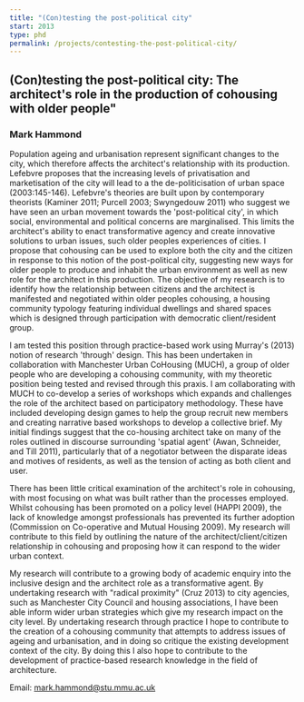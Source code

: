 ```yaml
---
title: "(Con)testing the post-political city"
start: 2013
type: phd
permalink: /projects/contesting-the-post-political-city/
---
```


## (Con)testing the post-political city: The architect's role in the production of cohousing with older people"

### Mark Hammond

Population ageing and urbanisation represent significant changes to the city, which therefore affects the architect's relationship with its production. Lefebvre proposes that the increasing levels of privatisation and marketisation of the city will lead to a the de-politicisation of urban space (2003:145-146). Lefebvre's theories are built upon by contemporary theorists (Kaminer 2011; Purcell 2003; Swyngedouw 2011) who suggest we have seen an urban movement towards the 'post-political city', in which social, environmental and political concerns are marginalised. This limits the architect's ability to enact transformative agency and create innovative solutions to urban issues, such older peoples experiences of cities.
I propose that cohousing can be used to explore both the city and the citizen in response to this notion of the post-political city, suggesting new ways for older people to produce and inhabit the urban environment as well as new role for the architect in this production. The objective of my research is to identify how the relationship between citizens and the architect is manifested and negotiated within older peoples cohousing, a housing community typology featuring individual dwellings and shared spaces which is designed through participation with democratic client/resident group.

I am tested this position through practice-based work using Murray's (2013) notion of research 'through' design. This has been undertaken in collaboration with Manchester Urban CoHousing (MUCH), a group of older people who are developing a cohousing community, with my theoretic position being tested and revised through this praxis. I am collaborating with MUCH to co-develop a series of workshops which expands and challenges the role of the architect based on participatory methodology. These have included developing design games to help the group recruit new members and creating narrative based workshops to develop a collective brief. My initial findings suggest that the co-housing architect take on many of the roles outlined in discourse surrounding 'spatial agent' (Awan, Schneider, and Till 2011), particularly that of a negotiator between the disparate ideas and motives of residents, as well as the tension of acting as both client and user.

There has been little critical examination of the architect's role in cohousing, with most focusing on what was built rather than the processes employed. Whilst cohousing has been promoted on a policy level (HAPPI 2009), the lack of knowledge amongst professionals has prevented its further adoption (Commission on Co-operative and Mutual Housing 2009). My research will contribute to this field by outlining the nature of the architect/client/citizen relationship in cohousing and proposing how it can respond to the wider urban context.

My research will contribute to a growing body of academic enquiry into the inclusive design and the architect role as a transformative agent. By undertaking research with "radical proximity" (Cruz 2013) to city agencies, such as Manchester City Council and housing associations, I have been able inform wider urban strategies which give my research impact on the city level. By undertaking research through practice I hope to contribute to the creation of a cohousing community that attempts to address issues of ageing and urbanisation, and in doing so critique the existing development context of the city. By doing this I also hope to contribute to the development of practice-based research knowledge in the field of architecture.

Email: [mark.hammond@stu.mmu.ac.uk](mailto:mark.hammond@stu.mmu.ac.uk)
